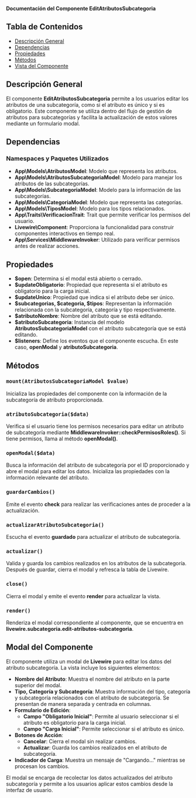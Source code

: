 **Documentación del Componente EditAtributosSubcategoria**

## Tabla de Contenidos
- [Descripción General](#descripción-general)
- [Dependencias](#dependencias)
- [Propiedades](#propiedades)
- [Métodos](#métodos)
- [Vista del Componente](#vista-del-componente)

## Descripción General
El componente **EditAtributosSubcategoria** permite a los usuarios editar los atributos de una subcategoría, como si el atributo es único y si es obligatorio. Este componente se utiliza dentro del flujo de gestión de atributos para subcategorías y facilita la actualización de estos valores mediante un formulario modal.

## Dependencias
### Namespaces y Paquetes Utilizados
- **App\Models\AtributosModel**: Modelo que representa los atributos.
- **App\Models\AtributosSubcategoriaModel**: Modelo para manejar los atributos de las subcategorías.
- **App\Models\SubcategoriaModel**: Modelo para la información de las subcategorías.
- **App\Models\CategoriaModel**: Modelo que representa las categorías.
- **App\Models\TiposModel**: Modelo para los tipos relacionados.
- **App\Traits\VerificacionTrait**: Trait que permite verificar los permisos del usuario.
- **Livewire\Component**: Proporciona la funcionalidad para construir componentes interactivos en tiempo real.
- **App\Services\MiddlewareInvoker**: Utilizado para verificar permisos antes de realizar acciones.

## Propiedades
- **$open**: Determina si el modal está abierto o cerrado.
- **$updateObligatorio**: Propiedad que representa si el atributo es obligatorio para la carga inicial.
- **$updateUnico**: Propiedad que indica si el atributo debe ser único.
- **$subcategorias, $categoria, $tipos**: Representan la información relacionada con la subcategoría, categoría y tipo respectivamente.
- **$atributoNombre**: Nombre del atributo que se está editando.
- **$atributoSubcategoria**: Instancia del modelo **AtributosSubcategoriaModel** con el atributo subcategoría que se está editando.
- **$listeners**: Define los eventos que el componente escucha. En este caso, **openModal** y **atributoSubcategoria**.

## Métodos

### `mount(AtributosSubcategoriaModel $value)`
Inicializa las propiedades del componente con la información de la subcategoría de atributo proporcionada.

### `atributoSubcategoria($data)`
Verifica si el usuario tiene los permisos necesarios para editar un atributo de subcategoría mediante **MiddlewareInvoker::checkPermisosRoles()**. Si tiene permisos, llama al método **openModal()**.

### `openModal($data)`
Busca la información del atributo de subcategoría por el ID proporcionado y abre el modal para editar los datos. Inicializa las propiedades con la información relevante del atributo.

### `guardarCambios()`
Emite el evento **check** para realizar las verificaciones antes de proceder a la actualización.

### `actualizarAtributoSubcategoria()`
Escucha el evento **guardado** para actualizar el atributo de subcategoría.

### `actualizar()`
Valida y guarda los cambios realizados en los atributos de la subcategoría. Después de guardar, cierra el modal y refresca la tabla de Livewire.

### `close()`
Cierra el modal y emite el evento **render** para actualizar la vista.

### `render()`
Renderiza el modal correspondiente al componente, que se encuentra en **livewire.subcategoria.edit-atributos-subcategoria**.

## Modal del Componente
El componente utiliza un modal de **Livewire** para editar los datos del atributo subcategoría. La vista incluye los siguientes elementos:

- **Nombre del Atributo**: Muestra el nombre del atributo en la parte superior del modal.
- **Tipo, Categoría y Subcategoría**: Muestra información del tipo, categoría y subcategoría relacionados con el atributo de subcategoría. Se presentan de manera separada y centrada en columnas.
- **Formulario de Edición**:
  - **Campo "Obligatorio Inicial"**: Permite al usuario seleccionar si el atributo es obligatorio para la carga inicial.
  - **Campo "Carga Inicial"**: Permite seleccionar si el atributo es único.
- **Botones de Acción**:
  - **Cancelar**: Cierra el modal sin realizar cambios.
  - **Actualizar**: Guarda los cambios realizados en el atributo de subcategoría.
- **Indicador de Carga**: Muestra un mensaje de "Cargando..." mientras se procesan los cambios.

El modal se encarga de recolectar los datos actualizados del atributo subcategoría y permite a los usuarios aplicar estos cambios desde la interfaz de usuario.

